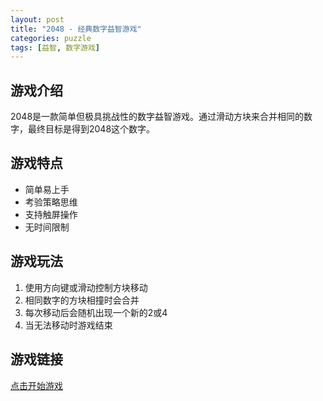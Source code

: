 ```yaml
---
layout: post
title: "2048 - 经典数字益智游戏"
categories: puzzle
tags: [益智, 数字游戏]
---
```


## 游戏介绍

2048是一款简单但极具挑战性的数字益智游戏。通过滑动方块来合并相同的数字，最终目标是得到2048这个数字。

## 游戏特点

- 简单易上手
- 考验策略思维
- 支持触屏操作
- 无时间限制

## 游戏玩法

1. 使用方向键或滑动控制方块移动
2. 相同数字的方块相撞时会合并
3. 每次移动后会随机出现一个新的2或4
4. 当无法移动时游戏结束

## 游戏链接

[点击开始游戏](https://play2048.co/)